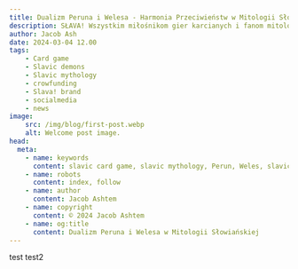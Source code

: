 ```yaml
---
title: Dualizm Peruna i Welesa - Harmonia Przeciwieństw w Mitologii Słowiańskiej
description: SŁAVA! Wszystkim miłośnikom gier karcianych i fanom mitologii słowiańskiej, odkryjcie fascynujący dualizm Peruna i Welesa, który rzuca nowe światło na słowiańskie rozumienie równowagi świata.
author: Jacob Ash
date: 2024-03-04 12.00
tags:
    - Card game
    - Slavic demons
    - Slavic mythology
    - crowfunding
    - Slava! brand
    - socialmedia
    - news
image:
    src: /img/blog/first-post.webp
    alt: Welcome post image.
head:
  meta:
    - name: keywords
      content: slavic card game, slavic mythology, Perun, Weles, slavic gods
    - name: robots
      content: index, follow
    - name: author
      content: Jacob Ashtem
    - name: copyright
      content: © 2024 Jacob Ashtem
    - name: og:title
      content: Dualizm Peruna i Welesa w Mitologii Słowiańskiej
---
```

test<!--more-->
test2